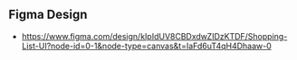 ## Figma Design
 - https://www.figma.com/design/kIpIdUV8CBDxdwZIDzKTDF/Shopping-List-UI?node-id=0-1&node-type=canvas&t=IaFd6uT4qH4Dhaaw-0